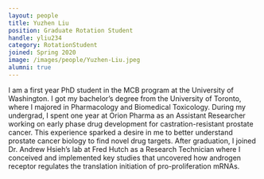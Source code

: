 ```yaml
---
layout: people
title: Yuzhen Liu
position: Graduate Rotation Student
handle: yliu234
category: RotationStudent
joined: Spring 2020
image: /images/people/Yuzhen-Liu.jpeg
alumni: true
---
```


I am a first year PhD student in the MCB program at the University of Washington. I got my bachelor’s degree from the University of Toronto, where I majored in Pharmacology and Biomedical Toxicology. During my undergrad, I spent one year at Orion Pharma as an Assistant Researcher working on early phase drug development for castration-resistant prostate cancer. This experience sparked a desire in me to better understand prostate cancer biology to find novel drug targets. After graduation, I joined Dr. Andrew Hsieh’s lab at Fred Hutch as a Research Technician where I conceived and implemented key studies that uncovered how androgen receptor regulates the translation initiation of pro-proliferation mRNAs. 